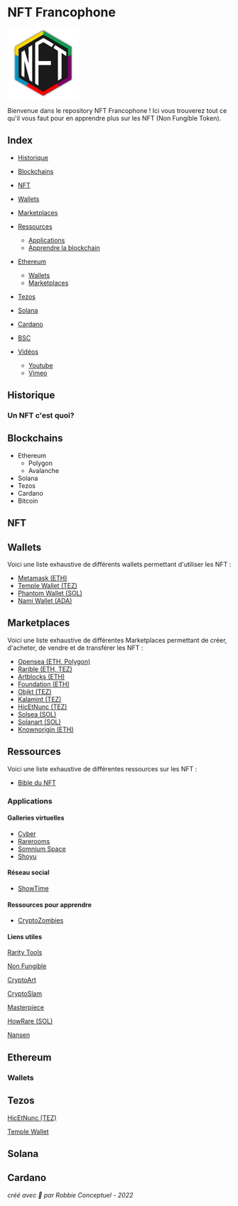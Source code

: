# NFT Francophone

 <img src="https://github.com/RobbieConceptuel/NFT-Francophone/blob/main/NFT-Francophone.png" width="160">

Bienvenue dans le repository NFT Francophone ! Ici vous trouverez tout ce qu'il vous faut pour en apprendre plus sur les NFT (Non Fungible Token).

## Index

- [Historique](#historique)
- [Blockchains](#blockchains)
- [NFT](#nft)
- [Wallets](#wallets)
- [Marketplaces](#marketplaces)
- [Ressources](#ressources)
  - [Applications](#applications)
  - [Apprendre la blockchain](#apprendre-la-blockchain)
- [Ethereum](#ethereum)
  - [Wallets](#wallets)
  - [Marketplaces](#marketplaces)

- [Tezos](#tezos)
- [Solana](#solana)
- [Cardano](#cardano)
- [BSC](#bsc)
  
- [Vidéos](#vidéos)
  - [Youtube](#youtube)
  - [Vimeo](#vimeo)

## Historique

### Un NFT c'est quoi?

## Blockchains

- Ethereum
  - Polygon
  - Avalanche
- Solana
- Tezos
- Cardano
- Bitcoin

## NFT

## Wallets

Voici une liste exhaustive de différents wallets permettant d'utiliser les NFT :

- [Metamask (ETH)](https://metamask.io/)
- [Temple Wallet (TEZ)](https://templewallet.com/)
- [Phantom Wallet (SOL)](https://phantom.app/)
- [Nami Wallet (ADA)](https://namiwallet.io/)

## Marketplaces

Voici une liste exhaustive de différentes Marketplaces permettant de créer, d'acheter, de vendre et de transférer les NFT :

- [Opensea (ETH, Polygon)](https://opensea.io/)
- [Rarible (ETH, TEZ)](https://rarible.com/)
- [Artblocks (ETH)](https://artblocks.io/)
- [Foundation (ETH)](https://foundation.app/)
- [Objkt (TEZ)](https://objkt.com/)
- [Kalamint (TEZ)](https://kalamint.io/)
- [HicEtNunc (TEZ)](https://www.hicetnunc.art/)
- [Solsea (SOL)](https://solsea.io/)
- [Solanart (SOL)](https://solanart.io/)
- [Knownorigin (ETH)](https://knownorigin.io/)

## Ressources

Voici une liste exhaustive de différentes ressources sur les NFT :

- [Bible du NFT](https://blog.opensea.io/guides/non-fungible-tokens/)

### Applications

#### Galleries virtuelles

- [Cyber](https://cyber.xyz/)
- [Rarerooms](https://www.rarerooms.io/)
- [Somnium Space](https://somniumspace.com/)
- [Shoyu](https://www.shoyunft.com/metaverse)

#### Réseau social

- [ShowTime](https://showtime.io/)

#### Ressources pour apprendre

- [CryptoZombies](https://cryptozombies.io/)

#### Liens utiles

[Rarity Tools](https://rarity.tools/)

[Non Fungible](https://nonfungible.com/)

[CryptoArt](https://cryptoart.io/)

[CryptoSlam](https://cryptoslam.io/)

[Masterpiece](https://masterpiece.so/)

[HowRare (SOL)](https://howrare.is/)

[Nansen](https://www.nansen.ai/)

## Ethereum

### Wallets



## Tezos

[HicEtNunc (TEZ)](https://www.hicetnunc.art/) 

[Temple Wallet](https://templewallet.com/)

## Solana

## Cardano


*créé avec :sparkling_heart: par Robbie Conceptuel - 2022*
